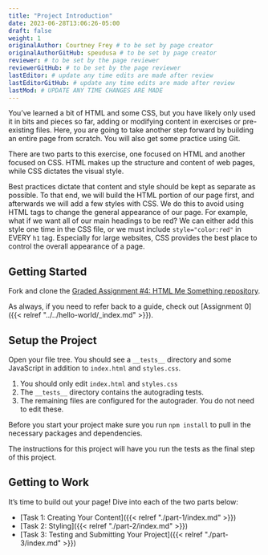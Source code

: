 ```yaml
---
title: "Project Introduction"
date: 2023-06-28T13:06:26-05:00
draft: false
weight: 1
originalAuthor: Courtney Frey # to be set by page creator
originalAuthorGitHub: speudusa # to be set by page creator
reviewer: # to be set by the page reviewer
reviewerGitHub: # to be set by the page reviewer
lastEditor: # update any time edits are made after review
lastEditorGitHub: # update any time edits are made after review
lastMod: # UPDATE ANY TIME CHANGES ARE MADE
---
```


You’ve learned a bit of HTML and some CSS, but you have likely only used it in bits and pieces so far, adding or modifying content in exercises or pre-existing files. Here, you are going to take another step forward by building an entire page from scratch. You will also get some practice using Git.

There are two parts to this exercise, one focused on HTML and another focused on CSS. HTML makes up the structure and content of web pages, while CSS dictates the visual style.

Best practices dictate that content and style should be kept as separate as possible. To that end, we will build the HTML portion of our page first, and afterwards we will add a few styles with CSS. We do this to avoid using HTML tags to change the general appearance of our page. For example, what if we want all of our main headings to be red? We can either add this style one time in the CSS file, or we must include `style="color:red"` in EVERY `h1` tag. Especially for large websites, CSS provides the best place to control the overall appearance of a page.

## Getting Started

Fork and clone the [Graded Assignment #4: HTML Me Something repository](https://github.com/LaunchCodeEducation/HTML-Me-Something-Start).

As always, if you need to refer back to a guide, check out [Assignment 0]({{< relref "../../hello-world/_index.md" >}}).

## Setup the Project
Open your file tree.  You should see a `__tests__` directory and some JavaScript in addition to `index.html` and `styles.css`.

   1. You should only edit `index.html` and `styles.css`
   1. The `__tests__` directory contains the autograding tests. 
   1. The remaining files are configured for the autograder. You do not need to edit these.

Before you start your project make sure you run `npm install` to pull in the necessary packages and dependencies.

The instructions for this project will have you run the tests as the final step of this project.

## Getting to Work
It’s time to build out your page! Dive into each of the two parts below:

   - [Task 1: Creating Your Content]({{< relref "./part-1/index.md" >}})
   - [Task 2: Styling]({{< relref "./part-2/index.md" >}})
   - [Task 3: Testing and Submitting Your Project]({{< relref "./part-3/index.md" >}})
